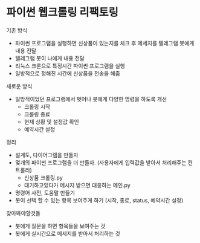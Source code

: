 # 파이썬 웹크롤링 리팩토링

기존 방식

- 파이썬 프로그램을 실행하면 신상품이 있는지를 체크 후 메세지를 텔레그램 봇에게  내용 전달
- 텔레그램 봇이 나에게 내용 전달
- 리눅스 크론으로 특정시간 파이썬 프로그램을 실행
- 일방적으로 정해진 시간에 신상품을 전송을 해줌

새로운 방식

- 일방적이었던 프로그램에서 벗어나 봇에게 다양한 명령을 하도록 개선
  - 크롤링 시작
  - 크롤링 종료
  - 현재 상황 및 설정값 확인
  - 예약시간 설정

정리

- 설계도, 다이어그램을 만들자
- 몇개의 파이썬 프로그램을 더 만들자. (사용자에게 입력값을 받아서 처리해주는 컨트롤러)
  - 신상품 크롤링.py
  - 대기하고있다가 메시지 받으면 대응하는 메인.py
- 명령어 사전, 도움말 만들기
- 봇이 선택 할 수 있는 항목 보여주게 하기 (시작, 종료, status, 예약시간 설정)

찾아봐야할것들

- 봇에게 질문을 하면 항목들을 보여주는 것
- 봇에게 실시간으로 메세지를 받아서 처리하는 것


